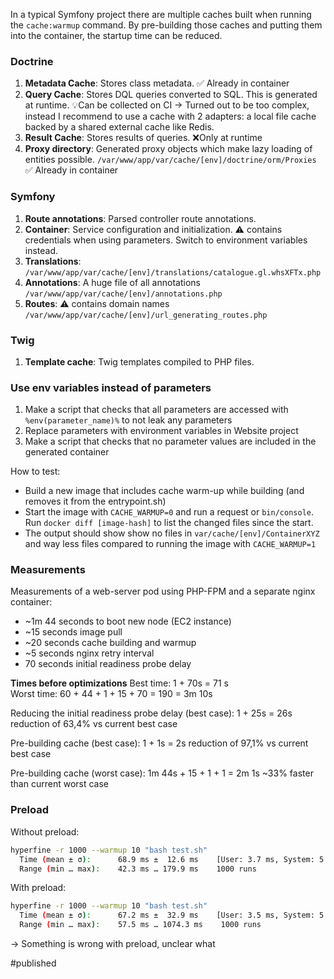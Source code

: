 In a typical Symfony project there are multiple caches built when running the `cache:warmup` command. By pre-building those caches and putting them into the container, the startup time can be reduced. 

### Doctrine 
1. **Metadata Cache**: Stores class metadata. ✅ Already in container
2. **Query Cache**: Stores DQL queries converted to SQL. This is generated at runtime. 
    💡Can be collected on CI -> Turned out to be too complex, instead I recommend to use a cache with 2 adapters: a local file cache backed by a shared external cache like Redis.
1. **Result Cache**: Stores results of queries. ❌Only at runtime
2. **Proxy directory**: Generated proxy objects which make lazy loading of entities possible. `/var/www/app/var/cache/[env]/doctrine/orm/Proxies` ✅ Already in container

### Symfony
1. **Route annotations**: Parsed controller route annotations.
2. **Container**: Service configuration and initialization. ⚠️ contains credentials when using parameters. Switch to environment variables instead.
3. **Translations**:  `/var/www/app/var/cache/[env]/translations/catalogue.gl.whsXFTx.php`
4. **Annotations**: A huge file of all annotations `/var/www/app/var/cache/[env]/annotations.php`
5. **Routes**:  ⚠️ contains domain names `/var/www/app/var/cache/[env]/url_generating_routes.php`

### Twig
1. **Template cache**: Twig templates compiled to PHP files.


### Use env variables instead of parameters
1. Make a script that checks that all parameters are accessed with `%env(parameter_name)%` to not leak any parameters
2. Replace parameters with environment variables in Website project
2. Make a script that checks that no parameter values are included in the generated container

How to test:
- Build a new image that includes cache warm-up while building (and removes it from the entrypoint.sh)
- Start the image with `CACHE_WARMUP=0` and run a request or `bin/console`. Run `docker diff [image-hash]` to list the changed files since the start. 
- The output should show show no files in `var/cache/[env]/ContainerXYZ` and way less files compared to running the image with `CACHE_WARMUP=1`

### Measurements
Measurements of a web-server pod using PHP-FPM and a separate nginx container:
- ~1m 44 seconds to boot new node (EC2 instance)
- ~15 seconds image pull
- ~20 seconds cache building and warmup
- ~5 seconds nginx retry interval
- 70 seconds initial readiness probe delay

**Times before optimizations**
Best time: 1 + 70s = 71 s  
Worst time:  60 + 44 + 1 + 15 + 70 = 190 = 3m 10s

Reducing the initial readiness probe delay (best case): 
1 + 25s = 26s  reduction of  63,4% vs current best case

Pre-building cache (best case): 
1 + 1s  = 2s  reduction of 97,1% vs current best case

Pre-building cache (worst case): 
1m 44s + 15 + 1 + 1 =  2m 1s  ~33% faster than current worst case

### Preload
Without preload:
```bash
hyperfine -r 1000 --warmup 10 "bash test.sh"
  Time (mean ± σ):      68.9 ms ±  12.6 ms    [User: 3.7 ms, System: 5.9 ms]
  Range (min … max):    42.3 ms … 179.9 ms    1000 runs
```

With preload:
```bash
hyperfine -r 1000 --warmup 10 "bash test.sh"
  Time (mean ± σ):      67.2 ms ±  32.9 ms    [User: 3.5 ms, System: 5.5 ms]
  Range (min … max):    57.5 ms … 1074.3 ms    1000 runs
```

-> Something is wrong with preload, unclear what 

#published 